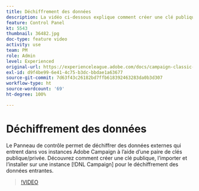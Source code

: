 ```yaml
---
title: Déchiffrement des données
description: La vidéo ci-dessous explique comment créer une clé publique, l’importer et l’installer sur une instance Campaign pour le déchiffrement des données.
feature: Control Panel
kt: 5543
thumbnail: 36482.jpg
doc-type: feature video
activity: use
team: PM
role: Admin
level: Experienced
original-url: https://experienceleague.adobe.com/docs/campaign-classic-learn/tutorials/administrating/control-panel-acc/gpg-key-management/decrypting-data.html
exl-id: d9f4be99-6e41-4c75-b3dc-bbdae1a63677
source-git-commit: 7d63f43c26182bd7ffb618392463283da0b3d307
workflow-type: ht
source-wordcount: '69'
ht-degree: 100%

---
```


# Déchiffrement des données

Le Panneau de contrôle permet de déchiffrer des données externes qui entrent dans vos instances Adobe Campaign à l’aide d’une paire de clés publique/privée.
Découvrez comment créer une clé publique, l’importer et l’installer sur une instance [!DNL Campaign] pour le déchiffrement des données entrantes.

>[!VIDEO](https://video.tv.adobe.com/v/36482?quality=12)
